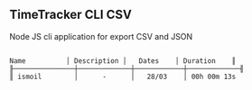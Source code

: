 ## TimeTracker CLI CSV

Node JS cli application for export CSV and JSON

```csv

Name          │ Description │   Dates    │ Duration    ║
╟───────────────┼─────────────┼────────────┼─────────────╢
║ ismoil        │      -      │   28/03    │ 00h 00m 13s

```


